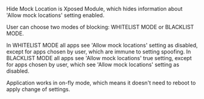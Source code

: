 Hide Mock Location is Xposed Module, which hides information about 'Allow mock locations' setting enabled.

User can choose two modes of blocking: WHITELIST MODE or BLACKLIST MODE.

In WHITELIST MODE all apps see 'Allow mock locations' setting as disabled, except for apps chosen by user, which are immune to setting spoofing.
In BLACKLIST MODE all apps see 'Allow mock locations' true setting, except for apps chosen by user, which see 'Allow mock locations' setting as disabled.

Application works in on-fly mode, which means it doesn't need to reboot to apply change of settings.
